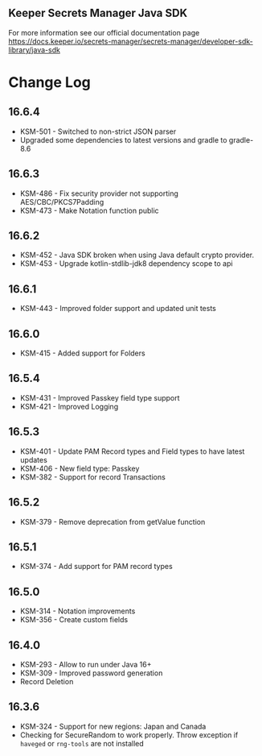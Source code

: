 ## Keeper Secrets Manager Java SDK

For more information see our official documentation page https://docs.keeper.io/secrets-manager/secrets-manager/developer-sdk-library/java-sdk

# Change Log

## 16.6.4
- KSM-501 - Switched to non-strict JSON parser
- Upgraded some dependencies to latest versions and gradle to gradle-8.6

## 16.6.3
- KSM-486 - Fix security provider not supporting AES/CBC/PKCS7Padding
- KSM-473 - Make Notation function public

## 16.6.2
- KSM-452 - Java SDK broken when using Java default crypto provider.
- KSM-453 - Upgrade kotlin-stdlib-jdk8 dependency scope to api

## 16.6.1
- KSM-443 - Improved folder support and updated unit tests

## 16.6.0
- KSM-415 - Added support for Folders

## 16.5.4
- KSM-431 - Improved Passkey field type support
- KSM-421 - Improved Logging

## 16.5.3
- KSM-401 - Update PAM Record types and Field types to have latest updates
- KSM-406 - New field type: Passkey
- KSM-382 - Support for record Transactions

## 16.5.2
- KSM-379 - Remove deprecation from getValue function

## 16.5.1
- KSM-374 - Add support for PAM record types

## 16.5.0
- KSM-314 - Notation improvements
- KSM-356 - Create custom fields

## 16.4.0
- KSM-293 - Allow to run under Java 16+
- KSM-309 - Improved password generation
- Record Deletion

## 16.3.6
- KSM-324 - Support for new regions: Japan and Canada
- Checking for SecureRandom to work properly. Throw exception if `haveged` or `rng-tools` are not installed
